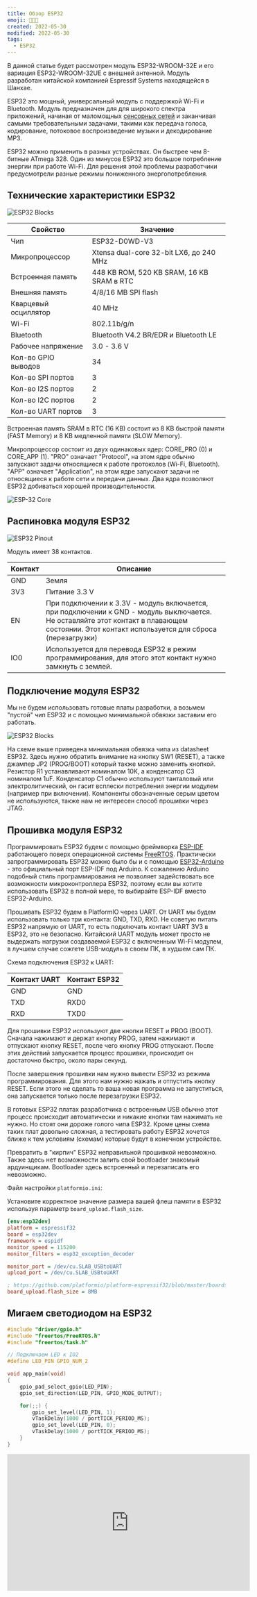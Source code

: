 ```yaml
---
title: Обзор ESP32
emoji: 🧑🏼‍💻
created: 2022-05-30
modified: 2022-05-30
tags:
  - ESP32
---
```


В данной статье будет рассмотрен модуль ESP32-WROOM-32E и его вариация ESP32-WROOM-32UE с внешней антенной. Модуль разработан китайской компанией Espressif Systems находящейся в Шанхае.

ESP32 это мощный, универсальный модуль с поддержкой Wi-Fi и Bluetooth. Модуль предназначен для для широкого спектра приложений, начиная от маломощных [сенсорных сетей](https://ru.wikipedia.org/wiki/%D0%91%D0%B5%D1%81%D0%BF%D1%80%D0%BE%D0%B2%D0%BE%D0%B4%D0%BD%D0%B0%D1%8F_%D1%81%D0%B5%D0%BD%D1%81%D0%BE%D1%80%D0%BD%D0%B0%D1%8F_%D1%81%D0%B5%D1%82%D1%8C) и заканчивая самыми требовательными задачами, такими как передача голоса, кодирование, потоковое воспроизведение музыки и декодирование MP3.

ESP32 можно применить в разных устройствах. Он быстрее чем 8-битные ATmega 328. Один из минусов ESP32 это большое потребление энергии при работе Wi-Fi. Для решения этой проблемы разработчики предусмотрели разные режимы пониженного энергопотребления.


## Технические характеристики ESP32

![ESP32 Blocks](./overview-esp32/esp32_blocks.png)

| Свойство             | Значение                                  |
|----------------------|-------------------------------------------|
| Чип                  | ESP32-D0WD-V3                             |
| Микропроцессор       | Xtensa dual-core 32-bit LX6, до 240 MHz   |
| Встроенная память    | 448 KB ROM, 520 KB SRAM, 16 KB SRAM в RTC |
| Внешняя память       | 4/8/16 MB SPI flash                       |
| Кварцевый осциллятор | 40 MHz                                    |
| Wi-Fi                | 802.11b/g/n                               |
| Bluetooth            | Bluetooth V4.2 BR/EDR и Bluetooth LE      |
| Рабочее напряжение   | 3.0 - 3.6 V                               |
| Кол-во GPIO выводов  | 34                                        |
| Кол-во SPI портов    | 3                                         |
| Кол-во I2S портов    | 2                                         |
| Кол-во I2C портов    | 2                                         |
| Кол-во UART портов   | 3                                         |

Встроенная память SRAM в RTC (16 KB) состоит из 8 KB быстрой памяти (FAST Memory) и 8 KB медленной памяти (SLOW Memory).

Микропроцессор состоит из двух одинаковых ядер: CORE_PRO (0) и CORE_APP (1). "PRO" означает "Protocol", на этом ядре обычно запускают задачи относящиеся к работе протоколов (Wi-Fi, Bluetooth). "APP" означает "Application", на этом ядре запускают задачи не относящиеся к работе сети и передачи данных. Два ядра позволяют ESP32 добиваться хорошей производительности.

![ESP-32 Core](./overview-esp32/esp32_core.png)

## Распиновка модуля ESP32

![ESP32 Pinout](./overview-esp32/esp32_pinout_1.png)

Модуль имеет 38 контактов.

| Контакт | Описание                                                                                                                                                                                      |
|---------|-----------------------------------------------------------------------------------------------------------------------------------------------------------------------------------------------|
| GND     | Земля                                                                                                                                                                                         |
| 3V3     | Питание 3.3 V                                                                                                                                                                                 |
| EN      | При подключении к 3.3V - модуль включается, при подключении к GND - модуль выключается. Не оставляйте этот контакт в плавающем состоянии. Этот контакт используется для сброса (перезагрузки) |
| IO0     | Используется для перевода ESP32 в режим программирования, для этого этот контакт нужно замкнуть с землей.                                                                                     |


## Подключение модуля ESP32

Мы не будем использовать готовые платы разработки, а возьмем "пустой" чип ESP32 и с помощью минимальной обвязки заставим его работать.

![ESP32 Blocks](./overview-esp32/esp32_obvyazka.png)

На схеме выше приведена минимальная обвязка чипа из datasheet ESP32. Здесь нужно обратить внимание на кнопку SW1 (RESET), а также джампер JP2 (PROG/BOOT) который также можно заменить кнопкой. Резистор R1 устанавливают номиналом 10K, а конденсатор C3 номиналом 1uF. Конденсатор C1 обычно используют танталовый или электролитический, он гасит всплески потребления энергии модулем (например при включении). Компоненты обозначенные серым цветом не используются, также нам не интересен способ прошивки через JTAG.

## Прошивка модуля ESP32

Программировать ESP32 будем с помощью фреймворка [ESP-IDF](https://docs.espressif.com/projects/esp-idf/en/latest/esp32/get-started/index.html) работающего поверх операционной системы [FreeRTOS](https://www.freertos.org/). Практически запрограммировать ESP32 можно было бы и с помощью [ESP32-Arduino](https://github.com/espressif/arduino-esp32) - это официальный порт ESP-IDF под Arduino. К сожалению Arduino подобный стиль программирования не позволяет задействовать все возможности микроконтроллера ESP32, поэтому если вы хотите использовать ESP32 в полной мере, то выбирайте ESP-IDF вместо ESP32-Arduino.

Прошивать ESP32 будем в PlatformIO через UART. От UART мы будем использовать только три контакта: GND, TXD, RXD. Не советую питать ESP32 напрямую от UART, то есть подключать контакт UART 3V3 в ESP32, это не безопасно. Китайский UART модуль может просто не выдержать нагрузки создаваемой ESP32 с включенным Wi-Fi модулем, в лучшем случае сожгете USB-модуль в своем ПК, в худшем сам ПК.

Схема подключения ESP32 к UART:

| Контакт UART | Контакт ESP32 |
|--------------|---------------|
| GND          | GND           |
| TXD          | RXD0          |
| RXD          | TXD0          |

Для прошивки ESP32 используют две кнопки RESET и PROG (BOOT). Сначала нажимают и держат кнопку PROG, затем нажимают и отпускают кнопку RESET, после чего кнопку PROG отпускают. После этих действий запускается процесс прошивки, происходит он достаточно быстро, около пары секунд.

После завершения прошивки нам нужно вывести ESP32 из режима программирования. Для этого нам нужно нажать и отпустить кнопку RESET. Если этого не сделать то ваша новая программа не запуститься, она запускается только после перезагрузки ESP32.

В готовых ESP32 платах разработчика с встроенным USB обычно этот процесс происходит автоматически и никакие кнопки там нажимать не нужно. Но стоят они дороже голого чипа ESP32. Кроме цены схема таких плат довольно сложная, а тестировать работу ESP32 хочется ближе к тем условиям (схемам) которые будут в конечном устройстве.

Превратить в "кирпич" ESP32 неправильной прошивкой невозможно. Также здесь нет возможности залить свой bootloader знакомый ардуинщикам. Bootloader здесь встроенный и перезаписать его невозможно.

Файл настройки `platformio.ini`:

Установите корректное значение размера вашей флеш памяти в ESP32 используя параметр `board_upload.flash_size`.

```ini
[env:esp32dev]
platform = espressif32
board = esp32dev
framework = espidf
monitor_speed = 115200
monitor_filters = esp32_exception_decoder

monitor_port = /dev/cu.SLAB_USBtoUART
upload_port = /dev/cu.SLAB_USBtoUART

; https://github.com/platformio/platform-espressif32/blob/master/boards/esp32dev.json
board_upload.flash_size = 8MB
```

## Мигаем светодиодом на ESP32

```c
#include "driver/gpio.h"
#include "freertos/FreeRTOS.h"
#include "freertos/task.h"

// Подключаем LED к IO2
#define LED_PIN GPIO_NUM_2

void app_main(void)
{
    gpio_pad_select_gpio(LED_PIN);
    gpio_set_direction(LED_PIN, GPIO_MODE_OUTPUT);

    for(;;) {
        gpio_set_level(LED_PIN, 1);
        vTaskDelay(1000 / portTICK_PERIOD_MS);
        gpio_set_level(LED_PIN, 0);
        vTaskDelay(1000 / portTICK_PERIOD_MS);
    }
}
```

<iframe width="560" height="315" src="https://www.youtube.com/embed/3xcEfRHej8o" title="YouTube video player" frameborder="0" allow="accelerometer; autoplay; clipboard-write; encrypted-media; gyroscope; picture-in-picture" allowfullscreen></iframe>
